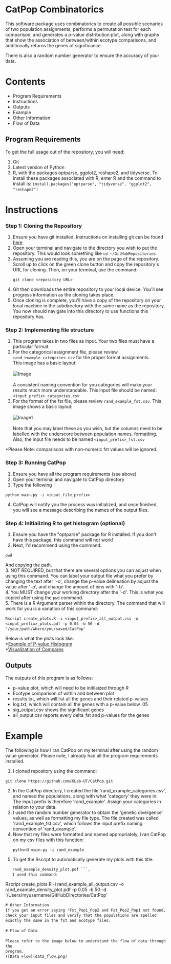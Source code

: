 # CatPop Combinatorics

This software package uses combinatorics to create all possible scenarios of two
population assignments, performs a permutation test for each comparison, and
generates a p-value distribution plot, along with graphs that show the association of between/within
ecotype comparisons, and additionally returns the genes of significance.

There is also a random number generator to ensure the accuracy of your data.

# Contents
* Program Requirements
* Instructions
* Outputs
* Example
* Other Information
* Flow of Data

## Program Requirements
To get the full usage out of the repository, you will need:
1. Git
2. Latest version of Python
3. R, with the packages optparse, ggplot2, reshape2, and tidyverse. To install these
   packages associated with R, enter R and the command to install is:
   ```install.packages("optparse", "tidyverse", "ggplot2", "reshape2") ```

# Instructions
### Step 1: Cloning the Repository
1. Ensure you have git installed. Instructions on installing git can be found
[here](https://git-scm.com/downloads)
2. Open your terminal and navigate to the directory you wish to put the
   repository. This would look something like ```cd ~/GitHubRepositories```
3. Assuming you are reading this, you are on the page of the repository. Scroll up to click on the green clone button and copy
   the repository's URL for cloning. Then, on your terminal, use the command:
   ```
   git clone <repository URL>
   ```
4. Git then downloads the entire repository to your local device.  You'll see
   progress information as the cloning takes place.
5. Once cloning is complete, you'll have a copy of the repository on your local
   machine in the subdirectory with the same name as the repository. You now
   should navigate into this directory to use functions this repository has.

### Step 2: Implementing file structure
1. This program takes in two files as input. Your two files must have a
   particular format.
2. For the categorical assignment file, please review
   ```rand_example_categories.csv``` for the proper format assignments.<br />
   This image has a basic layout:<br />
   <br />
   ![Image](category_csv_structure.png)<br />
   <br />
   A consistent naming convention for you categories will make your results much
   more understandable. This input file should be named:
   ```<input_prefix>_categories.csv```
3. For the format of the fst file, please review ```rand_example_fst.csv```.
   This image shows a basic layout:<br />
   <br />
   ![Image1](fst_csv_structure.png)<br />
   <br />
   Note that you may label these as you wish,
   but the columns need to be labelled with the underscore between population names.
   formatting. Also, the input file needs to be named
   ```<input_prefix>_fst.csv```

*Please Note: comparisons with non-numeric fst values will be ignored.

### Step 3: Running CatPop
1. Ensure you have all the program requirements (see above)
2. Open your terminal and navigate to CatPop directory
3. Type the following
```
python main.py -i <input_file_prefix>
```
4. CatPop will notify you the process was initialized, and once finished, you will see a message describing the names of the output
  files.

### Step 4: Initializing R to get histogram (optional)
1. Ensure you have the "optparse" package for R installed. If you don't have
   this package, this command will not work!
2. Next, I'd recommend using the command:
```
pwd
```
And copying the path.
<br />
3. NOT REQUIRED, but that there are several options you can adjust when using this command. You can label your output file what you prefer by changing the text after '-o', change the p-value delineation by adjust the value after '-p', and change the amount of bins with '-b'. <br />
4. You MUST change your working directory after the '-d'. This is what you
  copied after using the ```pwd``` command. <br />
5. There is a R Argument parser within the directory. The command that will work
   for you is a variation of this command:
```
Rscript create_plots.R -i <input_prefix>_all_output.csv -o <input_prefix>_plots.pdf -p 0.05 -b 50 -d '/your/path/where/you/saved/CatPop'
```
Below is what the plots look like.<br />
*[Example of P-value Histogram](rand_density_plot.pdf)<br />
*[Visualization of Compares](rand_fst_exons_plot.pdf)<br />
## Outputs

The outputs of this program is as follows:
* p-value plot, which will need to be initilaized through R
* Ecotype comparison of within and between plot
* results.txt, which will list all the genes and their related p-values
* log.txt, which will contain all the genes with a p-value below .05
* sig_output.csv shows the significant genes
* all_output.csv reports every delta_fst and p-values for the genes

# Example
The following is how I ran CatPop on my terminal after using the random value
generator. Please note, I already had all
the program requirements installed. <br />

1. I cloned repository using the command: <br />
```
git clone https://github.com/KLab-UT/CatPop.git
```
2. In the CatPop directory, I created the file 'rand_example_categories.csv', and named the populations,
   along with what 'category' they were in. The input prefix is therefore
   'rand_example'. Assign your categories in relation
   to your data.
3. I used the random number generator to obtain the 'genetic divergence' values,
   as well as formatting my file type. The file created was called
   'rand_example_fst.csv', which follows the input prefix naming convention of
   'rand_example'.
4. Now that my files were formatted and named appropriately, I ran CatPop on my
   csv files with this function:
   ```
   python3 main.py -i rand_example
   ```
5. To get the Rscript to automatically generate my plots with this title:
```
   rand_example_density_plot.pdf ```,
   I used this command:
```
Rscript create_plots.R -i rand_example_all_output.csv -o rand_example_density_plot.pdf -p 0.05 -b 50 -d '/Users/myusername/GitHubDirectories/CatPop'
```
# Other Information
If you get an error saying "Fst_Pop1_Pop2 and Fst_Pop2_Pop1 not found, check your input files and verify that the populations are spelled exactly the same in the fst and ecotype files.

# Flow of Data

Please refer to the image below to understand the flow of data through the
program.
![Data Flow](data_flow.png)

